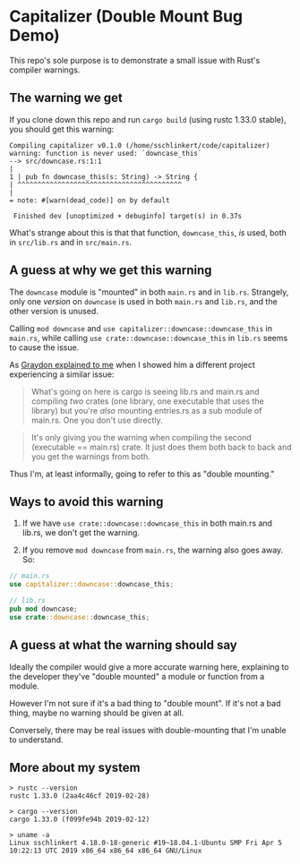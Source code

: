# Capitalizer (Double Mount Bug Demo)

This repo's sole purpose is to demonstrate a small issue with Rust's compiler warnings. 

## The warning we get

If you clone down this repo and run `cargo build` (using rustc 1.33.0 stable), you should get this warning:

```text
Compiling capitalizer v0.1.0 (/home/sschlinkert/code/capitalizer)
warning: function is never used: `downcase_this`
--> src/downcase.rs:1:1
|
1 | pub fn downcase_this(s: String) -> String {
| ^^^^^^^^^^^^^^^^^^^^^^^^^^^^^^^^^^^^^^^^^
|
= note: #[warn(dead_code)] on by default

 Finished dev [unoptimized + debuginfo] target(s) in 0.37s
```

What's strange about this is that that function, `downcase_this`, _is_ used, both in `src/lib.rs` and in `src/main.rs`. 

## A guess at why we get this warning

The `downcase` module is "mounted" in both `main.rs` and in `lib.rs`. Strangely, only one _version_ on `downcase` is used in both `main.rs` and `lib.rs`, and the other version is unused.

Calling `mod downcase` and `use capitalizer::downcase::downcase_this` in `main.rs`, while calling `use crate::downcase::downcase_this` in `lib.rs` seems to cause the issue. 

As [Graydon explained to me](https://octodon.social/@graydon/102069460491920758) when I showed him a different project experiencing a similar issue: 

> What's going on here is cargo is seeing lib.rs and main.rs and compiling _two_ crates (one library, one executable that uses the library) but you're _also_ mounting entries.rs as a sub module of main.rs. One you don't use directly.

> It's only giving you the warning when compiling the second (executable == main.rs) crate. It just does them both back to back and you get the warnings from both.

Thus I'm, at least informally, going to refer to this as "double mounting."

## Ways to avoid this warning

1. If we have `use crate::downcase::downcase_this` in both main.rs and lib.rs, we don't get the warning.

2. If you remove `mod downcase` from `main.rs`, the warning also goes away. So:

```rust
// main.rs
use capitalizer::downcase::downcase_this;
```

```rust
// lib.rs
pub mod downcase;
use crate::downcase::downcase_this;
```

## A guess at what the warning should say

Ideally the compiler would give a more accurate warning here, explaining to the developer they've "double mounted" a module or function from a module. 

However I'm not sure if it's a bad thing to "double mount". If it's not a bad thing, maybe no warning should be given at all. 

Conversely, there may be real issues with double-mounting that I'm unable to understand.

## More about my system

```text
> rustc --version
rustc 1.33.0 (2aa4c46cf 2019-02-28)

> cargo --version
cargo 1.33.0 (f099fe94b 2019-02-12)

> uname -a
Linux sschlinkert 4.18.0-18-generic #19~18.04.1-Ubuntu SMP Fri Apr 5 10:22:13 UTC 2019 x86_64 x86_64 x86_64 GNU/Linux
```
